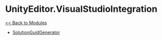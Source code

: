 # UnityEditor.VisualStudioIntegration
[<< Back to Modules](index.md)
- [SolutionGuidGenerator](UnityEditor.VisualStudioIntegration.SolutionGuidGenerator.md)

